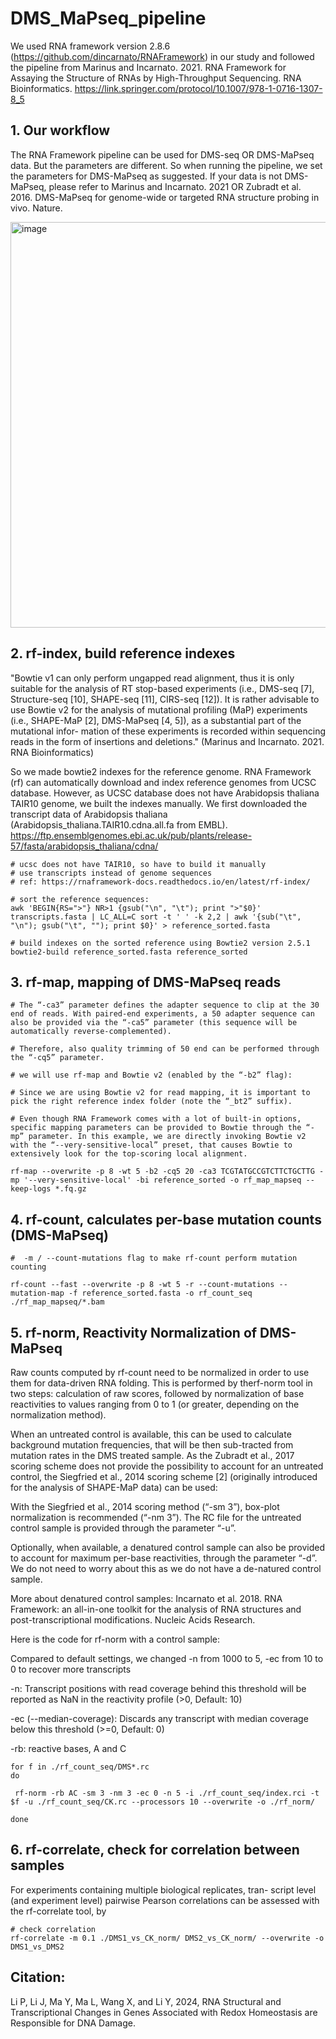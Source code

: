 # DMS_MaPseq_pipeline
We used RNA framework version 2.8.6 (https://github.com/dincarnato/RNAFramework) in our study and followed the pipeline from Marinus and Incarnato. 2021. RNA Framework for Assaying the Structure of RNAs by High-Throughput Sequencing. RNA Bioinformatics. https://link.springer.com/protocol/10.1007/978-1-0716-1307-8_5

## 1. Our workflow
The RNA Framework pipeline can be used for DMS-seq OR DMS-MaPseq data. But the parameters are different. So when running the pipeline, we set the parameters for DMS-MaPseq as suggested. If your data is not DMS-MaPseq, please refer to Marinus and Incarnato. 2021 OR Zubradt et al. 2016. DMS-MaPseq for genome-wide or targeted RNA structure probing in vivo. Nature. 

<img width="649" alt="image" src="https://github.com/lyy005/DMS_MaPseq_pipeline/assets/5472908/df2c42e0-fc73-480f-b615-236567dae590">

## 2. rf-index, build reference indexes
"Bowtie v1 can only perform ungapped read alignment, thus it is only suitable for the analysis of RT stop-based experiments (i.e., DMS-seq [7], Structure-seq [10], SHAPE-seq [11], CIRS-seq [12]). It is rather advisable to use Bowtie v2 for the analysis of mutational profiling (MaP) experiments (i.e., SHAPE-MaP [2], DMS-MaPseq [4, 5]), as a substantial part of the mutational infor- mation of these experiments is recorded within sequencing reads in the form of insertions and deletions." (Marinus and Incarnato. 2021. RNA Bioinformatics)

So we made bowtie2 indexes for the reference genome. RNA Framework (rf) can automatically download and index reference genomes from UCSC database. However, as UCSC database does not have Arabidopsis thaliana TAIR10 genome, we built the indexes manually. We first downloaded the transcript data of Arabidopsis thaliana (Arabidopsis_thaliana.TAIR10.cdna.all.fa from EMBL). 
https://ftp.ensemblgenomes.ebi.ac.uk/pub/plants/release-57/fasta/arabidopsis_thaliana/cdna/

    # ucsc does not have TAIR10, so have to build it manually
    # use transcripts instead of genome sequences
    # ref: https://rnaframework-docs.readthedocs.io/en/latest/rf-index/

    # sort the reference sequences: 
    awk 'BEGIN{RS=">"} NR>1 {gsub("\n", "\t"); print ">"$0}' transcripts.fasta | LC_ALL=C sort -t ' ' -k 2,2 | awk '{sub("\t", "\n"); gsub("\t", ""); print $0}' > reference_sorted.fasta

    # build indexes on the sorted reference using Bowtie2 version 2.5.1
    bowtie2-build reference_sorted.fasta reference_sorted

## 3. rf-map, mapping of DMS-MaPseq reads
    # The “-ca3” parameter defines the adapter sequence to clip at the 30 end of reads. With paired-end experiments, a 50 adapter sequence can also be provided via the “-ca5” parameter (this sequence will be automatically reverse-complemented).

    # Therefore, also quality trimming of 50 end can be performed through the “-cq5” parameter.

    # we will use rf-map and Bowtie v2 (enabled by the “-b2” flag):

    # Since we are using Bowtie v2 for read mapping, it is important to pick the right reference index folder (note the “_bt2” suffix).

    # Even though RNA Framework comes with a lot of built-in options, specific mapping parameters can be provided to Bowtie through the “-mp” parameter. In this example, we are directly invoking Bowtie v2 with the “--very-sensitive-local” preset, that causes Bowtie to extensively look for the top-scoring local alignment.

    rf-map --overwrite -p 8 -wt 5 -b2 -cq5 20 -ca3 TCGTATGCCGTCTTCTGCTTG -mp '--very-sensitive-local' -bi reference_sorted -o rf_map_mapseq --keep-logs *.fq.gz

## 4. rf-count, calculates per-base mutation counts (DMS-MaPseq)
    #  -m / --count-mutations flag to make rf-count perform mutation counting

    rf-count --fast --overwrite -p 8 -wt 5 -r --count-mutations --mutation-map -f reference_sorted.fasta -o rf_count_seq ./rf_map_mapseq/*.bam

## 5. rf-norm, Reactivity Normalization of DMS-MaPseq
Raw counts computed by rf-count need to be normalized in order to use them for data-driven RNA folding. This is performed by therf-norm tool in two steps: calculation of raw scores, followed by normalization of base reactivities to values ranging from 0 to 1 (or greater, depending on the normalization method).

When an untreated control is available, this can be used to calculate background mutation frequencies, that will be then sub-tracted from mutation rates in the DMS treated sample. As the Zubradt et al., 2017 scoring scheme does not provide the possibility to account for an untreated control, the Siegfried et al., 2014 scoring scheme [2] (originally introduced for the analysis of SHAPE-MaP data) can be used:

With the Siegfried et al., 2014 scoring method (“-sm 3”), box-plot normalization is recommended (“-nm 3”). The RC file for the untreated control sample is provided through the parameter “-u”.

Optionally, when available, a denatured control sample can also be provided to account for maximum per-base reactivities, through the parameter “-d”. We do not need to worry about this as we do not have a de-natured control sample. 

More about denatured control samples: 
Incarnato et al. 2018. RNA Framework: an all-in-one toolkit for the analysis of RNA structures and post-transcriptional modifications. Nucleic Acids Research. 

Here is the code for rf-norm with a control sample: 

Compared to default settings, we changed -n from 1000 to 5, -ec from 10 to 0 to recover more transcripts

-n: Transcript positions with read coverage behind this threshold will be reported as NaN in the reactivity profile (>0, Default: 10)

-ec (--median-coverage): Discards any transcript with median coverage below this threshold (>=0, Default: 0)

-rb: reactive bases, A and C

    for f in ./rf_count_seq/DMS*.rc 
    do

     rf-norm -rb AC -sm 3 -nm 3 -ec 0 -n 5 -i ./rf_count_seq/index.rci -t $f -u ./rf_count_seq/CK.rc --processors 10 --overwrite -o ./rf_norm/

    done

## 6. rf-correlate, check for correlation between samples
For experiments containing multiple biological replicates, tran- script level (and experiment level) pairwise Pearson correlations can be assessed with the rf-correlate tool, by
    
    # check correlation
    rf-correlate -m 0.1 ./DMS1_vs_CK_norm/ DMS2_vs_CK_norm/ --overwrite -o DMS1_vs_DMS2

## Citation:
Li P, Li J, Ma Y, Ma L, Wang X, and Li Y, 2024, RNA Structural and Transcriptional Changes in Genes Associated with Redox Homeostasis are Responsible for DNA Damage. 

